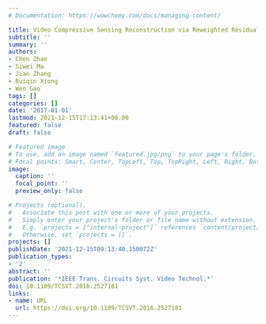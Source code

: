 ```yaml
---
# Documentation: https://wowchemy.com/docs/managing-content/

title: Video Compressive Sensing Reconstruction via Reweighted Residual Sparsity
subtitle: ''
summary: ''
authors:
- Chen Zhao
- Siwei Ma
- Jian Zhang
- Ruiqin Xiong
- Wen Gao
tags: []
categories: []
date: '2017-01-01'
lastmod: 2021-12-15T17:13:41+08:00
featured: false
draft: false

# Featured image
# To use, add an image named `featured.jpg/png` to your page's folder.
# Focal points: Smart, Center, TopLeft, Top, TopRight, Left, Right, BottomLeft, Bottom, BottomRight.
image:
  caption: ''
  focal_point: ''
  preview_only: false

# Projects (optional).
#   Associate this post with one or more of your projects.
#   Simply enter your project's folder or file name without extension.
#   E.g. `projects = ["internal-project"]` references `content/project/deep-learning/index.md`.
#   Otherwise, set `projects = []`.
projects: []
publishDate: '2021-12-15T09:13:40.150072Z'
publication_types:
- '2'
abstract: ''
publication: '*IEEE Trans. Circuits Syst. Video Technol.*'
doi: 10.1109/TCSVT.2016.2527181
links:
- name: URL
  url: https://doi.org/10.1109/TCSVT.2016.2527181
---
```

